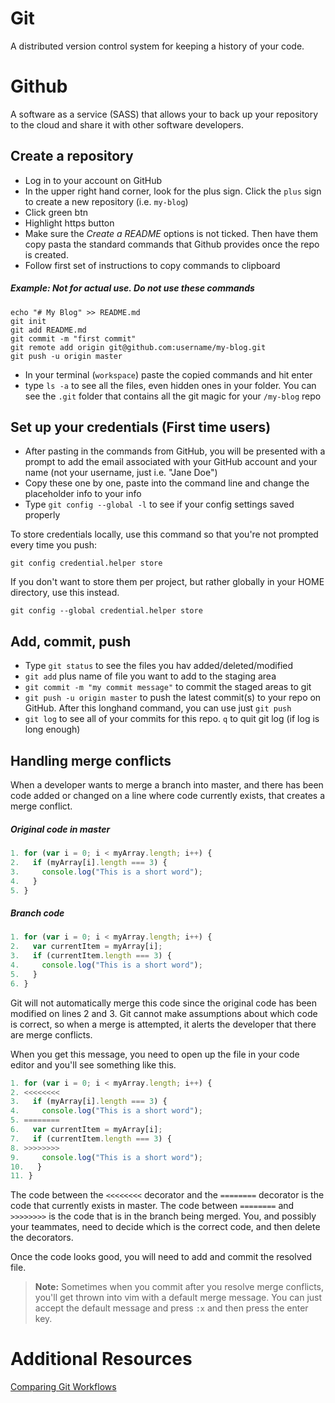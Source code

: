# Git

A distributed version control system for keeping a history of your code.

# Github

A software as a service (SASS) that allows your to back up your repository to the cloud and share it with other software developers.

## Create a repository
+ Log in to your account on GitHub
+ In the upper right hand corner, look for the plus sign. Click the `plus` sign to create a new repository (i.e. `my-blog`)
+ Click green btn
+ Highlight https button
+ Make sure the *Create a README* options is not ticked. Then have them copy pasta the standard commands that Github provides once the repo is created.
+ Follow first set of instructions to copy commands to clipboard

##### _Example: Not for actual use. Do not use these commands_
```
echo "# My Blog" >> README.md
git init
git add README.md
git commit -m "first commit"
git remote add origin git@github.com:username/my-blog.git
git push -u origin master
```
+ In your terminal (`workspace`) paste the copied commands and hit enter
+ type `ls -a` to see all the files, even hidden ones in your folder. You can see the `.git` folder that contains all the git magic for your `/my-blog` repo

## Set up your credentials (First time users)
+ After pasting in the commands from GitHub, you will be presented with a prompt to add the email associated with your GitHub account and your name (not your username, just i.e. "Jane Doe")
+ Copy these one by one, paste into the command line and change the placeholder info to your info
+ Type `git config --global -l`  to see if your config settings saved properly

To store credentials locally, use this command so that you're not prompted every time you push:

`git config credential.helper store`

If you don't want to store them per project, but rather globally in your HOME directory, use this instead.

`git config --global credential.helper store`

## Add, commit, push
+ Type `git status` to see the files you hav added/deleted/modified
+ `git add` plus name of file you want to add to the staging area
+ `git commit -m "my commit message"` to commit the staged areas to git
+ `git push -u origin master` to push the latest commit(s) to your repo on GitHub. After this longhand command, you can use just `git push`  
+ `git log` to see all of your commits for this repo. `q` to quit git log (if log is long enough)

## Handling merge conflicts

When a developer wants to merge a branch into master, and there has been code added or changed on a line where code currently exists, that creates a merge conflict.

##### Original code in master

```js
1. for (var i = 0; i < myArray.length; i++) {
2.   if (myArray[i].length === 3) {
3.     console.log("This is a short word");
4.   }
5. }
```

##### Branch code
```js
1. for (var i = 0; i < myArray.length; i++) {
2.   var currentItem = myArray[i];
3.   if (currentItem.length === 3) {
4.     console.log("This is a short word");
5.   }
6. }
```

Git will not automatically merge this code since the original code has been modified on lines 2 and 3. Git cannot make assumptions about which code is correct, so when a merge is attempted, it alerts the developer that there are merge conflicts.

When you get this message, you need to open up the file in your code editor and you'll see something like this.

```js
1. for (var i = 0; i < myArray.length; i++) {
2. <<<<<<<<
3.   if (myArray[i].length === 3) {
4.     console.log("This is a short word");
5. ========
6.   var currentItem = myArray[i];
7.   if (currentItem.length === 3) {
8. >>>>>>>>
9.     console.log("This is a short word");
10.   }
11. }
```

The code between the `<<<<<<<<` decorator and the `========` decorator is the code that currently exists in master. The code between `========` and `>>>>>>>>` is the code that is in the branch being merged. You, and possibly your teammates, need to decide which is the correct code, and then delete the decorators.

Once the code looks good, you will need to add and commit the resolved file.

> **Note:** Sometimes when you commit after you resolve merge conflicts, you'll get thrown into vim with a default merge message. You can just accept the default message and press `:x` and then press the enter key.

# Additional Resources

[Comparing Git Workflows](https://www.atlassian.com/git/tutorials/comparing-workflows)
